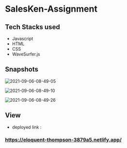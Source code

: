 # SalesKen-Assignment

## Tech Stacks used
- Javascript
- HTML
- CSS
- WaveSurfer.js

## Snapshots
![2021-09-06-08-49-05](https://user-images.githubusercontent.com/77036158/132156118-e99ba60f-05d4-47a1-b70c-c84734383388.png)

![2021-09-06-08-49-10](https://user-images.githubusercontent.com/77036158/132156120-5ae5488d-c74a-4847-9dff-342d595ab4d9.png)

![2021-09-06-08-49-26](https://user-images.githubusercontent.com/77036158/132156122-3c9a6f79-b3a2-4b51-9033-b6eb77598046.png)

## View

- deployed link :
### https://eloquent-thompson-3879a5.netlify.app/


